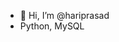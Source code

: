 - 👋 Hi, I’m @hariprasad
- Python, MySQL

<!---
hariprasadzx/hariprasadzx is a ✨ special ✨ repository because its `README.md` (this file) appears on your GitHub profile.
You can click the Preview link to take a look at your changes.
--->
